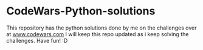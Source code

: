 # CodeWars-Python-solutions
This repository has the python solutions done by me on the challenges over at www.codewars.com 
I will keep this repo updated as i keep solving the challenges.
Have fun! :D
